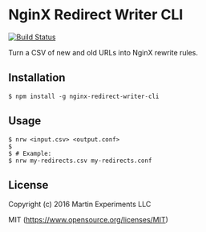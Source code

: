 # NginX Redirect Writer CLI
[![Build Status](https://travis-ci.org/martin-experiments/nginx-redirect-writer-cli.svg?branch=master)](https://travis-ci.org/martin-experiments/nginx-redirect-writer-cli)

Turn a CSV of new and old URLs into NginX rewrite rules.

## Installation

```
$ npm install -g nginx-redirect-writer-cli
```

## Usage

```
$ nrw <input.csv> <output.conf>
$
$ # Example:
$ nrw my-redirects.csv my-redirects.conf
```

## License

Copyright (c) 2016 Martin Experiments LLC

MIT (https://www.opensource.org/licenses/MIT)
